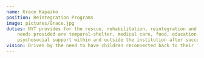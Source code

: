 ```yaml
---
name: Grace Kapaiko
position: Reintegration Programs
image: pictures/Grace.jpg
duties: NYT provides for the rescue, rehabilitation, reintegration and re-socialization of street boys. The
    needs provided are temporal-shelter, medical care, food, education, clothing, counseling and
    psychosocial support within and outside the institution after successful reintegration.
vision: Driven by the need to have children reconnected back to their families and communities
---
```

